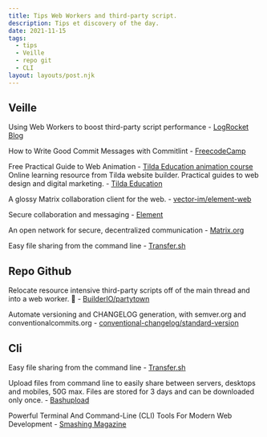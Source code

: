 ```yaml
---
title: Tips Web Workers and third-party script.
description: Tips et discovery of the day.
date: 2021-11-15
tags:
  - tips
  - Veille
  - repo git
  - CLI
layout: layouts/post.njk
---
```


## Veille

Using Web Workers to boost third-party script performance - [LogRocket Blog](https://blog.logrocket.com/using-web-workers-boost-third-party-script-performance/)

How to Write Good Commit Messages with Commitlint - [FreecodeCamp](https://www.freecodecamp.org/news/how-to-use-commitlint-to-write-good-commit-messages/)

Free Practical Guide to Web Animation - [Tilda Education animation course](https://tilda.education/en/web-animation-course)
Online learning resource from Tilda website builder. Practical guides to web design and digital marketing. - [Tilda Education](https://tilda.education/en/)

A glossy Matrix collaboration client for the web. - [vector-im/element-web](https://github.com/vector-im/element-web)

Secure collaboration and messaging - [Element](https://element.io/)

An open network for secure, decentralized communication - [Matrix.org](https://matrix.org/)

 Easy file sharing from the command line - [Transfer.sh](https://transfer.sh/)

## Repo Github

Relocate resource intensive third-party scripts off of the main thread and into a web worker. 🎉 - [BuilderIO/partytown](https://github.com/BuilderIO/partytown)

Automate versioning and CHANGELOG generation, with semver.org and conventionalcommits.org - [conventional-changelog/standard-version](https://github.com/conventional-changelog/standard-version)

## Cli

Easy file sharing from the command line - [Transfer.sh](https://transfer.sh/)

Upload files from command line to easily share between servers, desktops and mobiles, 50G max. Files are stored for 3 days and can be downloaded only once. - [Bashupload](https://bashupload.com/)

 Powerful Terminal And Command-Line (CLI) Tools For Modern Web Development - [Smashing Magazine](https://www.smashingmagazine.com/2021/11/powerful-terminal-commandline-tools-modern-web-development/)
